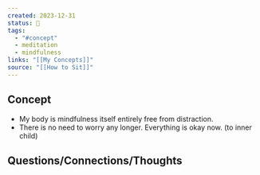 ```yaml
---
created: 2023-12-31
status: 🔴
tags:
  - "#concept"
  - meditation
  - mindfulness
links: "[[My Concepts]]"
source: "[[How to Sit]]"
---
```

## Concept
- My body is mindfulness itself entirely free from distraction.
- There is no need to worry any longer. Everything is okay now. (to inner child)
> 

## Questions/Connections/Thoughts